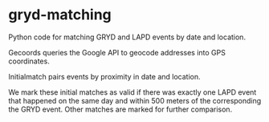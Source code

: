 # gryd-matching
Python code for matching GRYD and LAPD events by date and location.

Gecoords queries the Google API to geocode addresses into GPS coordinates.

Initialmatch pairs events by proximity in date and location.

We mark these initial matches as valid if there was exactly one LAPD event that happened on the same day and within 500 meters of the corresponding the GRYD event. Other matches are marked for further comparison.
